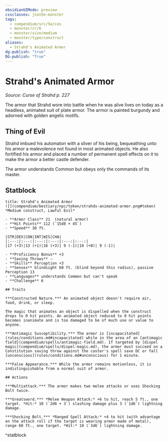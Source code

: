 ```yaml
---
obsidianUIMode: preview
cssclasses: json5e-monster
tags:
  - compendium/src/5e/cos
  - monster/cr/6
  - monster/size/medium
  - monster/type/construct
aliases:
  - Strahd's Animated Armor
dg-publish: "true"
DG-publish: "True"
---
```

# Strahd's Animated Armor
*Source: Curse of Strahd p. 227*  

The armor that Strahd wore into battle when he was alive lives on today as a headless, animated suit of plate armor. The armor is painted burgundy and adorned with golden angelic motifs.

## Thing of Evil

Strahd imbued his automaton with a sliver of his being, bequeathing unto his armor a malevolence not found in most animated objects. He also fortified his armor and placed a number of permanent spell effects on it to make the armor a better castle defender.

The armor understands Common but obeys only the commands of its master.

## Statblock

```ad-statblock
title: Strahd's Animated Armor
![](compendium/bestiary/npc/token/strahds-animated-armor.png#token)
*Medium construct, Lawful Evil*

- **Armor Class** 21  (natural armor)
- **Hit Points** 112 (`15d8 + 45`)
- **Speed** 30 ft.

|STR|DEX|CON|INT|WIS|CHA|
|:---:|:---:|:---:|:---:|:---:|:---:|
|17 (+3)|13 (+1)|16 (+3)| 9 (-1)|10 (+0)| 9 (-1)|

- **Proficiency Bonus** +3
- **Saving Throws** ⏤
- **Skills** Perception +3
- **Senses** blindsight 60 ft. (blind beyond this radius), passive Perception 13
- **Languages** understands Common but can't speak
- **Challenge** 6

## Traits

***Constructed Nature.*** An animated object doesn't require air, food, drink, or sleep.

The magic that animates an object is dispelled when the construct drops to 0 hit points. An animated object reduced to 0 hit points becomes inanimate and is too damaged to be of much use or value to anyone.

***Antimagic Susceptibility.*** The armor is [incapacitated](rules/conditions.md#incapacitated) while in the area of an [antimagic field](compendium/spells/antimagic-field.md). If targeted by [dispel magic](compendium/spells/dispel-magic.md), the armor must succeed on a Constitution saving throw against the caster's spell save DC or fall [unconscious](rules/conditions.md#unconscious) for 1 minute.

***False Appearance.*** While the armor remains motionless, it is indistinguishable from a normal suit of armor.

## Actions

***Multiattack.*** The armor makes two melee attacks or uses Shocking Bolt twice.

***Greatsword.*** *Melee Weapon Attack:* +6 to hit, reach 5 ft., one target. *Hit:* 10 (`2d6 + 3`) slashing damage plus 3 (`1d6`) lightning damage.

***Shocking Bolt.*** *Ranged Spell Attack:* +4 to hit (with advantage on the attack roll if the target is wearing armor made of metal), range 60 ft., one target. *Hit:* 10 (`3d6`) lightning damage.
```
^statblock